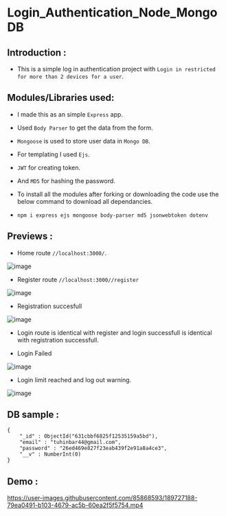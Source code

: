 # Login_Authentication_Node_MongoDB



## Introduction :
- This is a simple log in authentication project with `Login in restricted for more than 2 devices for a user`. 

## Modules/Libraries used:

- I made this as an simple `Express` app.
- Used `Body Parser` to get the data from the form.
- `Mongoose` is used to store user data in `Mongo DB`.
- For templating I used `Ejs`.
- `JWT` for creating token.
- And `MD5` for hashing the password.

- To install all the modules after forking or downloading the code use the below command to download all dependancies.

- ```npm i express ejs mongoose body-parser md5 jsonwebtoken dotenv```

## Previews :
- Home route `//localhost:3000/`.

 ![image](https://user-images.githubusercontent.com/85868593/189725180-da172ab4-66c9-40d6-b634-74d23e02f5bc.png)

- Register route `//localhost:3000//register`

 ![image](https://user-images.githubusercontent.com/85868593/189725733-398f3f67-7f19-42b4-a93b-5589183bb9cb.png)

- Registration succesfull

 ![image](https://user-images.githubusercontent.com/85868593/189726055-0ebc06eb-07c5-45e9-a280-66eff63724eb.png)


- Login route is identical with register and login successfull is identical with registration successfull.

- Login Failed 

 ![image](https://user-images.githubusercontent.com/85868593/189726505-1f65bf50-2926-4fb5-9686-c1b176659877.png)

- Login limit reached and log out warning.

 ![image](https://user-images.githubusercontent.com/85868593/189726831-ff996a2a-5aad-4a42-93ee-c22a8d809849.png)

## DB sample :

```
{
    "_id" : ObjectId("631cbbf6825f12535159a5bd"),
    "email" : "tuhinbar44@gmail.com",
    "password" : "26ed469e827f23eab439f2e91a8a4ce3",
    "__v" : NumberInt(0)
}
```

## Demo :
https://user-images.githubusercontent.com/85868593/189727188-79ea0491-b103-4679-ac5b-60ea2f5f5754.mp4


